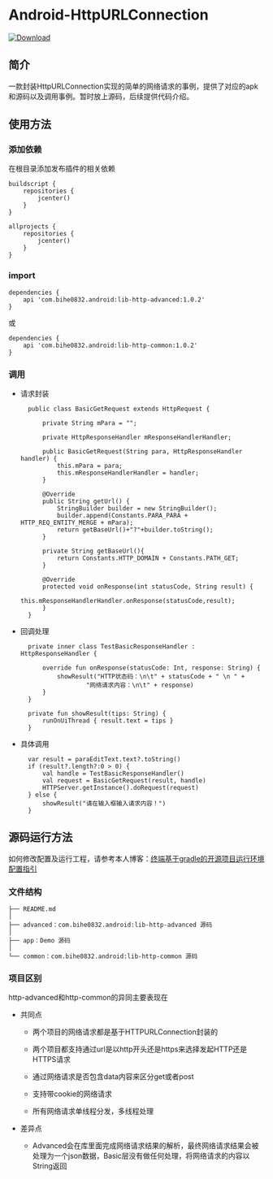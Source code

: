 # Android-HttpURLConnection

[ ![Download](https://api.bintray.com/packages/bihe0832/maven/http-advanced/images/download.svg) ](https://bintray.com/bihe0832/maven/http-advanced/_latestVersion)

## 简介

一款封装HttpURLConnection实现的简单的网络请求的事例，提供了对应的apk和源码以及调用事例。暂时放上源码，后续提供代码介绍。

## 使用方法

### 添加依赖

在根目录添加发布插件的相关依赖

    buildscript {  
        repositories {  
            jcenter()  
        }  
    }   

    allprojects {  
        repositories {  
            jcenter()  
        }  
    }
    
### import

	dependencies {
	    api 'com.bihe0832.android:lib-http-advanced:1.0.2'
	}

或

	dependencies {
	    api 'com.bihe0832.android:lib-http-common:1.0.2'
	}
		

### 调用

- 请求封装

		public class BasicGetRequest extends HttpRequest {
		
		    private String mPara = "";
		
			private HttpResponseHandler mResponseHandlerHandler;
		
			public BasicGetRequest(String para, HttpResponseHandler handler) {
		        this.mPara = para;
		        this.mResponseHandlerHandler = handler;
		    }
		
			@Override
			public String getUrl() {
		        StringBuilder builder = new StringBuilder();
		        builder.append(Constants.PARA_PARA + HTTP_REQ_ENTITY_MERGE + mPara);
		        return getBaseUrl()+"?"+builder.toString();
			}
		
			private String getBaseUrl(){
		        return Constants.HTTP_DOMAIN + Constants.PATH_GET;
		    }
		
		    @Override
		    protected void onResponse(int statusCode, String result) {
		        this.mResponseHandlerHandler.onResponse(statusCode,result);
		    }
		}
	
- 回调处理

		private inner class TestBasicResponseHandler : HttpResponseHandler {
	
		    override fun onResponse(statusCode: Int, response: String) {
		        showResult("HTTP状态码：\n\t" + statusCode + " \n " +
		                "网络请求内容：\n\t" + response)
		    }
		}	
		
		private fun showResult(tips: String) {
		    runOnUiThread { result.text = tips }
		}
	
- 具体调用


		var result = paraEditText.text?.toString()
		if (result?.length?:0 > 0) {
			val handle = TestBasicResponseHandler()
			val request = BasicGetRequest(result, handle)
			HTTPServer.getInstance().doRequest(request)
		} else {
			showResult("请在输入框输入请求内容！")
		}
		
## 源码运行方法

如何修改配置及运行工程，请参考本人博客：[终端基于gradle的开源项目运行环境配置指引](
http://blog.bihe0832.com/android-as-gradle-config.html)

### 文件结构

	├── README.md
	│
	├── advanced：com.bihe0832.android:lib-http-advanced 源码
	│
	├── app：Demo 源码
	│
	└── common：com.bihe0832.android:lib-http-common 源码

### 项目区别

http-advanced和http-common的异同主要表现在

- 共同点

	- 两个项目的网络请求都是基于HTTPURLConnection封装的
	
	- 两个项目都支持通过url是以http开头还是https来选择发起HTTP还是HTTPS请求
	
	- 通过网络请求是否包含data内容来区分get或者post
	
	- 支持带cookie的网络请求
	
	- 所有网络请求单线程分发，多线程处理
	
- 差异点

	- Advanced会在库里面完成网络请求结果的解析，最终网络请求结果会被处理为一个json数据，Basic层没有做任何处理，将网络请求的内容以String返回

    
